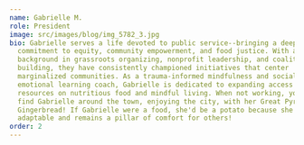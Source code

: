 ```yaml
---
name: Gabrielle M.
role: President
image: src/images/blog/img_5782_3.jpg
bio: Gabrielle serves a life devoted to public service--bringing a deep
  commitment to equity, community empowerment, and food justice. With a
  background in grassroots organizing, nonprofit leadership, and coalition
  building, they have consistently championed initiatives that center
  marginalized communities. As a trauma-informed mindfulness and social
  emotional learning coach, Gabrielle is dedicated to expanding access to and
  resources on nutritious food and mindful living. When not working, you can
  find Gabrielle around the town, enjoying the city, with her Great Pyrenees,
  Gingerbread! If Gabrielle were a food, she'd be a potato because she is
  adaptable and remains a pillar of comfort for others!
order: 2
---
```

